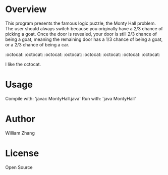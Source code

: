 Overview
========

This program presents the famous logic puzzle, the Monty Hall problem.  The user should always switch
because you originally have a 2/3 chance of picking a goat.  Once the door is revealed, your door is still
2/3 chance of being a goat, meaning the remaining door has a 1/3 chance of being a goat, or a 2/3 chance
of being a car.  


:octocat: :octocat: :octocat: :octocat: :octocat: :octocat: :octocat: :octocat: 

I like the octocat.  

Usage
======
Compile with: 'javac MontyHall.java'
Run with: 'java MontyHall'

Author
=======
William Zhang

License
=======
Open Source
